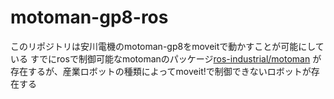 # motoman-gp8-ros
このリポジトリは安川電機のmotoman-gp8をmoveitで動かすことが可能にしている
すでにrosで制御可能なmotomanのパッケージ[ros-industrial/motoman](https://github.com/ros-industrial/motoman)
が存在するが、産業ロボットの種類によってmoveit!で制御できないロボットが存在する
